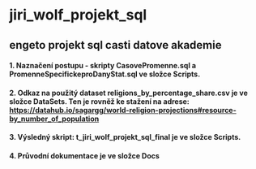 # jiri_wolf_projekt_sql
## engeto projekt sql casti datove akademie

#### 1. Naznačení postupu - skripty CasovePromenne.sql a PromenneSpecifickeproDanyStat.sql ve složce Scripts.

#### 2. Odkaz na použitý dataset religions_by_percentage_share.csv je ve složce DataSets. Ten je rovněž ke stažení­ na adrese: https://datahub.io/sagargg/world-religion-projections#resource-by_number_of_population

#### 3. Výsledný skript: t_jiri_wolf_projekt_sql_final je ve složce Scripts.

#### 4. Průvodní­ dokumentace je ve složce Docs




